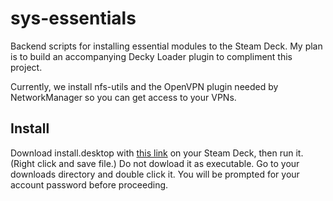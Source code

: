 # sys-essentials
Backend scripts for installing essential modules to the Steam Deck. My plan is to build an accompanying Decky Loader plugin to compliment this project.

Currently, we install nfs-utils and the OpenVPN plugin needed by NetworkManager so you can get access to your VPNs.

## Install
Download install.desktop with [this link](https://raw.githubusercontent.com/kiseitai3/deck-essentials/main/install.desktop) on your Steam Deck, then run it. (Right click and save file.) Do not dowload it as executable.
Go to your downloads directory and double click it.
You will be prompted for your account password before proceeding.

